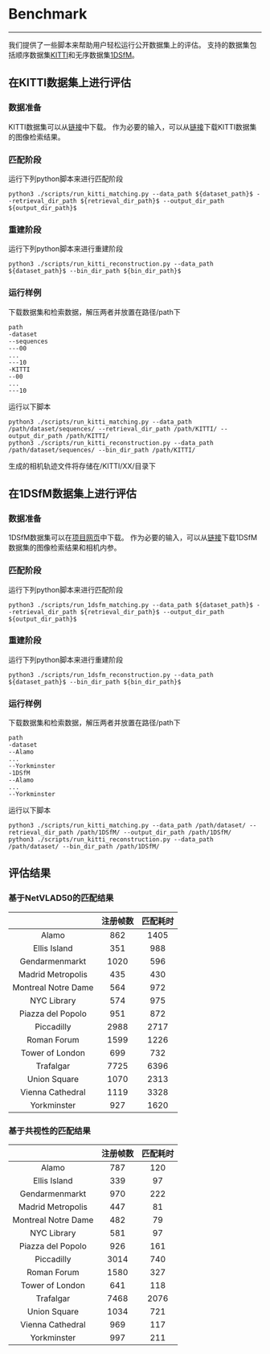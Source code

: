 
# Benchmark
---------------------

我们提供了一些脚本来帮助用户轻松运行公开数据集上的评估。
支持的数据集包括顺序数据集[KITTI](http://www.cvlibs.net/datasets/kitti/index.php)和无序数据集[1DSfM](https://www.cs.cornell.edu/projects/1dsfm/)。

## 在KITTI数据集上进行评估

### 数据准备

KITTI数据集可以从[链接](https://s3.eu-central-1.amazonaws.com/avg-kitti/data_odometry_gray.zip)中下载。
作为必要的输入，可以从[链接](https://openxrlab-share.oss-cn-hongkong.aliyuncs.com/xrsfm/KITTI.zip?versionId=CAEQQBiBgMCu.KallxgiIGM4MTk2MmJmNDU1YTQzYjBhYTJjZmIyYzQ3YzM2ODIx)下载KITTI数据集的图像检索结果。

### 匹配阶段

运行下列python脚本来进行匹配阶段
```
python3 ./scripts/run_kitti_matching.py --data_path ${dataset_path}$ --retrieval_dir_path ${retrieval_dir_path}$ --output_dir_path ${output_dir_path}$
```

### 重建阶段

运行下列python脚本来进行重建阶段
```
python3 ./scripts/run_kitti_reconstruction.py --data_path ${dataset_path}$ --bin_dir_path ${bin_dir_path}$
```

### 运行样例

下载数据集和检索数据，解压两者并放置在路径/path下
```
path
-dataset
--sequences
---00
...
---10
-KITTI
--00
...
---10
```
运行以下脚本
```
python3 ./scripts/run_kitti_matching.py --data_path /path/dataset/sequences/ --retrieval_dir_path /path/KITTI/ --output_dir_path /path/KITTI/
python3 ./scripts/run_kitti_reconstruction.py --data_path /path/dataset/sequences/ --bin_dir_path /path/KITTI/
```
生成的相机轨迹文件将存储在/KITTI/XX/目录下


## 在1DSfM数据集上进行评估

### 数据准备

1DSfM数据集可以在[项目网页](https://www.cs.cornell.edu/projects/1dsfm/)中下载。
作为必要的输入，可以从[链接](https://openxrlab-share.oss-cn-hongkong.aliyuncs.com/xrsfm/1DSfM.zip?versionId=CAEQQBiBgIDF.KallxgiIDcyNDJmNTM4OWJhNzRlYzdhNDhkZmNjMjQ0YWU0ODA3)下载1DSfM数据集的图像检索结果和相机内参。

### 匹配阶段

运行下列python脚本来进行匹配阶段
```
python3 ./scripts/run_1dsfm_matching.py --data_path ${dataset_path}$ --retrieval_dir_path ${retrieval_dir_path}$ --output_dir_path ${output_dir_path}$
```

### 重建阶段

运行下列python脚本来进行重建阶段
```
python3 ./scripts/run_1dsfm_reconstruction.py --data_path ${dataset_path}$ --bin_dir_path ${bin_dir_path}$
```


### 运行样例

下载数据集和检索数据，解压两者并放置在路径/path下
```
path
-dataset
--Alamo
...
--Yorkminster
-1DSfM
--Alamo
...
--Yorkminster
```
运行以下脚本
```
python3 ./scripts/run_kitti_matching.py --data_path /path/dataset/ --retrieval_dir_path /path/1DSfM/ --output_dir_path /path/1DSfM/
python3 ./scripts/run_kitti_reconstruction.py --data_path /path/dataset/ --bin_dir_path /path/1DSfM/
```

## 评估结果

### 基于NetVLAD50的匹配结果
|  | 注册帧数 | 匹配耗时 |
|:------:|:-------:|:--------:|
|Alamo	            |862|	1405 |
|Ellis Island	    |351|	988  |
|Gendarmenmarkt	    |1020|	596  |
|Madrid Metropolis  |435|	430  |
|Montreal Notre Dame|564|	972  |
|NYC Library	    |574|	975  |
|Piazza del Popolo  |951|	872  |
|Piccadilly	        |2988|	2717 |
|Roman Forum	    |1599|	1226 |
|Tower of London    |699|	732  |
|Trafalgar	        |7725|	6396 |
|Union Square 	    |1070|	2313 |
|Vienna Cathedral   |1119|	3328 |
|Yorkminster	    |927|	1620 |

### 基于共视性的匹配结果
|  | 注册帧数 | 匹配耗时 |
|:------:|:-------:|:--------:|
|Alamo	            |787 |	120 |
|Ellis Island	    |339 |	97  |
|Gendarmenmarkt	    |970 |	222 |
|Madrid Metropolis  |447 |	81  |
|Montreal Notre Dame|482 |	79  |
|NYC Library	    |581 |	97  |
|Piazza del Popolo  |926 |	161 |
|Piccadilly	        |3014|	740 |
|Roman Forum	    |1580|	327 |
|Tower of London    |641 |	118 |
|Trafalgar	        |7468|	2076|
|Union Square 	    |1034|	721 |
|Vienna Cathedral   |969 |	117 |
|Yorkminster	    |997 |	211 |
